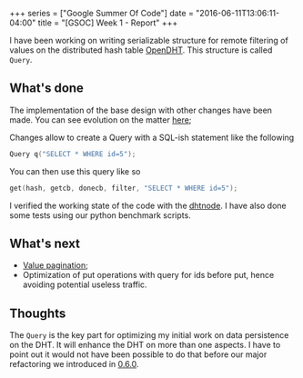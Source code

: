 +++
series = ["Google Summer Of Code"]
date = "2016-06-11T13:06:11-04:00"
title = "[GSOC] Week 1 - Report"
+++

I have been working on writing serializable structure for remote filtering of
values on the distributed hash table [OpenDHT][]. This structure is called
`Query`.

[OpenDHT]: http://opendht.net

## What's done

The implementation of the base design with other changes have been made. You can
see evolution on the matter
[here](https://github.com/savoirfairelinux/opendht/issues/43);

Changes allow to create a Query with a SQL-ish statement like the following

```cpp
Query q("SELECT * WHERE id=5");
```

You can then use this query like so

```cpp
get(hash, getcb, donecb, filter, "SELECT * WHERE id=5");
```

I verified the working state of the code with the [dhtnode][]. I have also done
some tests using our python benchmark scripts.

[dhtnode]: https://github.com/savoirfairelinux/opendht/blob/master/tools/dhtnode.cpp

## What's next

- [Value pagination][];
- Optimization of put operations with query for ids before put, hence avoiding
  potential useless traffic.

[Value pagination]: https://github.com/savoirfairelinux/opendht/issues/71

## Thoughts

The `Query` is the key part for optimizing my initial work on data persistence
on the DHT. It will enhance the DHT on more than one aspects. I have to point
out it would not have been possible to do that before our major refactoring we
introduced in
[0.6.0](https://github.com/savoirfairelinux/opendht/releases/tag/0.6.0).
